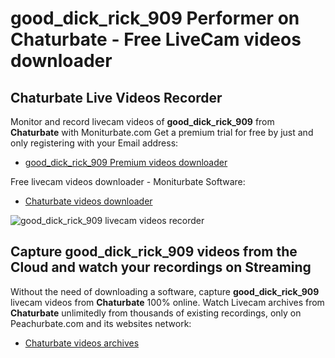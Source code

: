 # good_dick_rick_909 Performer on Chaturbate - Free LiveCam videos downloader

## Chaturbate Live Videos Recorder

Monitor and record livecam videos of **good_dick_rick_909** from **Chaturbate** with Moniturbate.com
Get a premium trial for free by just and only registering with your Email address:
* [good_dick_rick_909 Premium videos downloader](https://moniturbate.com/request-demo-licence-key.html)

Free livecam videos downloader - Moniturbate Software:
* [Chaturbate videos downloader](https://moniturbate.com/moniturbate-download-software.html)

![good_dick_rick_909 livecam videos recorder](https://peachurnet.com/templates/moniturbate-software.png)


## Capture good_dick_rick_909 videos from the Cloud and watch your recordings on Streaming

Without the need of downloading a software, capture **good_dick_rick_909** livecam videos from **Chaturbate** 100% online.
Watch Livecam archives from **Chaturbate** unlimitedly from thousands of existing recordings, only on Peachurbate.com and its websites network:
* [Chaturbate videos archives](https://peachurnet.com/)